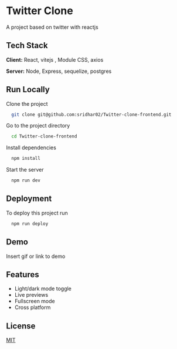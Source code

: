 
# Twitter Clone

A project based on twitter with reactjs


## Tech Stack

**Client:** React, vitejs , Module CSS, axios

**Server:** Node, Express, sequelize, postgres 

  
## Run Locally

Clone the project

```bash
  git clone git@github.com:sridhar02/Twitter-clone-frontend.git
```

Go to the project directory

```bash
  cd Twitter-clone-frontend
```

Install dependencies

```bash
  npm install
```

Start the server

```bash
  npm run dev
```

  
## Deployment

To deploy this project run

```bash
  npm run deploy
```

  
## Demo

Insert gif or link to demo

  
## Features

- Light/dark mode toggle
- Live previews
- Fullscreen mode
- Cross platform

  
## License

[MIT](https://choosealicense.com/licenses/mit/)

  